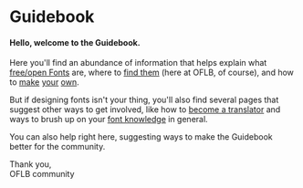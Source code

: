 <h1>Guidebook</h1>

<h4>Hello, welcome to the Guidebook.</h4>
<p>Here you'll find an abundance of information that helps explain what <a href="/guidebook/libre_open_fonts">free/open Fonts</a> are, where to <a href="/guidebook/existing_libre_open_fonts">find them</a> (here at OFLB, of course), and how to <a href="/guidebook/knowledge_resources">make</a> <a href="/guidebook/font_formats">your</a> <a href="/guidebook/font_design">own</a>. 

<p>
But if designing fonts isn't your thing, you'll also find several pages that suggest other ways to get involved, like how to <a href="/guidebook/how_to_file_bugs>How To FIle Bugs</a>, <a href="/guidebook/become_a_translator">become a translator</a> and ways to brush up on your <a href="/guidebook/book_recommendations">font knowledge</a> in general.

<p>
You can also help right here, suggesting ways to make the Guidebook better for the community.

<p>
Thank you,<br>
OFLB community
</p>
